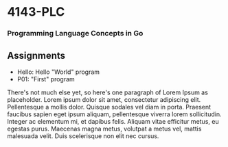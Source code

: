 # 4143-PLC
### Programming Language Concepts in Go

## Assignments
- Hello: Hello "World" program
- P01: "First" program

There's not much else yet, so here's one paragraph of Lorem Ipsum as placeholder.
Lorem ipsum dolor sit amet, consectetur adipiscing elit. Pellentesque a mollis dolor. Quisque sodales vel diam in porta. Praesent faucibus sapien eget ipsum aliquam, pellentesque viverra lorem sollicitudin. Integer ac elementum mi, et dapibus felis. Aliquam vitae efficitur metus, eu egestas purus. Maecenas magna metus, volutpat a metus vel, mattis malesuada velit. Duis scelerisque non elit nec cursus. 
